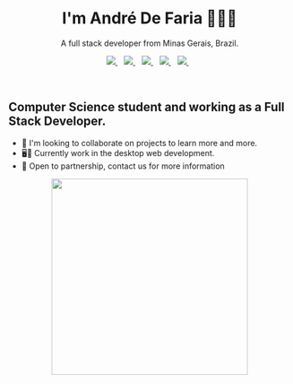 <h1 align='center'>
  I'm André De Faria 🤙👨‍💻
</h1>

<p align='center'>
  A full stack developer from Minas Gerais, Brazil.
</p>

<p align='center'> 

 <a href="https://twitter.com/andredfaria">
    <img src="https://img.shields.io/badge/x-%231DA1F2.svg?&style=for-the-badge&logo=twitter&logoColor=white" />
  </a>&nbsp;&nbsp;
  <a href="https://www.linkedin.com/in/andre-de-faria/">
    <img src="https://img.shields.io/badge/linkedin-%230077B5.svg?&style=for-the-badge&logo=linkedin&logoColor=white" />
  </a>&nbsp;&nbsp;
  <a href="https://www.instagram.com/andredefaria/">
    <img src="https://img.shields.io/badge/instagram-%23E4405F.svg?&style=for-the-badge&logo=instagram&logoColor=white" />        
  </a>&nbsp;&nbsp;
  <a href="https://www.facebook.com/andredefariacarvalho/">
    <img src="https://img.shields.io/badge/facebook-%231877F2.svg?&style=for-the-badge&logo=facebook&logoColor=white" />        
  </a>&nbsp;&nbsp;
   <a href="mailto:adfariacarvalho@gmail.com">
    <img src="https://img.shields.io/badge/Gmail-D14836?style=for-the-badge&logo=gmail&logoColor=white" />
  </a>&nbsp;&nbsp;

</p>

<br>

## Computer Science student and working as a Full Stack Developer.
 - 🔭  I'm looking to collaborate on projects to learn more and more.
- 🖥️📱 Currently work in the desktop web development.
- 🤝 Open to partnership, contact us for more information

<p align='center'>
  <a href="#"><img src="https://github-readme-stats.vercel.app/api/top-langs/?username=andredfaria&layout=compact&theme=dark" width="350"></a>
  
</p>
